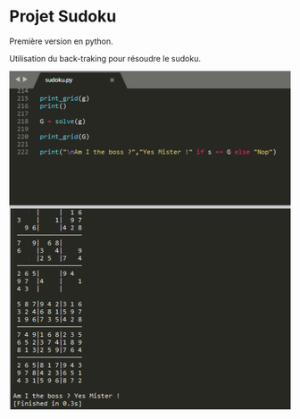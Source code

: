 # Projet Sudoku

Première version en python.

Utilisation du back-traking pour résoudre le sudoku.

<p align="center"><img src="/python/sudoku.png"></p>
